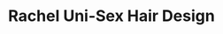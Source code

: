 ---
title: "Rachel Uni-Sex Hair Design"
url: /biggin-hill-westerham/rachel-uni-sex-hair-design/
shop: hairdresser
---